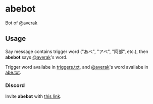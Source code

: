 # abebot
Bot of [@averak](https://github.com/averak)

## Usage

Say message contains trigger word ("あべ", "アベ", "阿部", etc.), then **abebot** says [@averak](https://github.com/averak)'s word.

Trigger word availabe in [triggers.txt](./triggers.txt), and [@averak](https://github.com/averak)'s word availabe in [abe.txt](./abe.txt).

### Discord

Invite **abebot** with [this link](https://discord.com/api/oauth2/authorize?client_id=902522751930224660&permissions=2048&scope=bot).